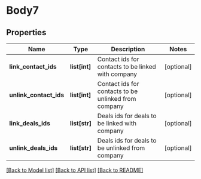 # Body7

## Properties
Name | Type | Description | Notes
------------ | ------------- | ------------- | -------------
**link_contact_ids** | **list[int]** | Contact ids for contacts to be linked with company | [optional] 
**unlink_contact_ids** | **list[int]** | Contact ids for contacts to be unlinked from company | [optional] 
**link_deals_ids** | **list[str]** | Deals ids for deals to be linked with company | [optional] 
**unlink_deals_ids** | **list[str]** | Deals ids for deals to be unlinked from company | [optional] 

[[Back to Model list]](../README.md#documentation-for-models) [[Back to API list]](../README.md#documentation-for-api-endpoints) [[Back to README]](../README.md)


